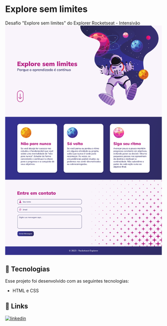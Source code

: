 # Explore sem limites

Desafio "Explore sem limites" do Explorer Rocketseat - Intensivão
![Preview](./assets/preview.png)

## 🚀 Tecnologias

Esse projeto foi desenvolvido com as seguintes tecnologias:

- HTML e CSS

## 🔗 Links
[![linkedin](https://img.shields.io/badge/linkedin-0A66C2?style=for-the-badge&logo=linkedin&logoColor=white)](https://www.linkedin.com/in/brunobrsl/)